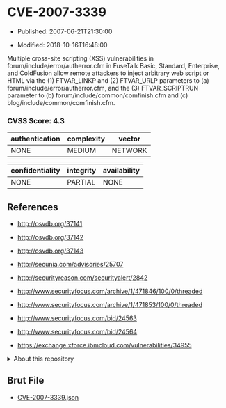 # CVE-2007-3339

- Published: 2007-06-21T21:30:00

- Modified: 2018-10-16T16:48:00

Multiple cross-site scripting (XSS) vulnerabilities in forum/include/error/autherror.cfm in FuseTalk Basic, Standard, Enterprise, and ColdFusion allow remote attackers to inject arbitrary web script or HTML via the (1) FTVAR_LINKP and (2) FTVAR_URLP parameters to (a) forum/include/error/autherror.cfm, and the (3) FTVAR_SCRIPTRUN parameter to (b) forum/include/common/comfinish.cfm and (c) blog/include/common/comfinish.cfm.

### CVSS Score: **4.3**

| authentication | complexity | vector |
| --- | --- | --- |
| NONE | MEDIUM | NETWORK |

| confidentiality | integrity | availability |
| --- | --- | --- |
| NONE | PARTIAL | NONE |

## References

* http://osvdb.org/37141

* http://osvdb.org/37142

* http://osvdb.org/37143

* http://secunia.com/advisories/25707

* http://securityreason.com/securityalert/2842

* http://www.securityfocus.com/archive/1/471846/100/0/threaded

* http://www.securityfocus.com/archive/1/471853/100/0/threaded

* http://www.securityfocus.com/bid/24563

* http://www.securityfocus.com/bid/24564

* https://exchange.xforce.ibmcloud.com/vulnerabilities/34955

<details>
<summary>About this repository</summary> 

  This repository is part of the project [Live Hack CVE](https://github.com/Live-Hack-CVE). Main website can be found [www.live-hack.org](https://www.live-hack.org) 
  
  Made by [Sn0wAlice](https://github.com/Sn0wAlice) for the people that care about security and need to have a feed of the latest CVEs. Hope you enjoy it, don't forget to star the repo and follow me on [Twitter](https://twitter.com/Sn0wAlice) and [Github](https://github.com/Sn0wAlice). And that is my [personnal website](https://www.alice-snow.me/)

  - [Home Page](https://github.com/Live-Hack-CVE)
  - [Framework](https://github.com/Live-Hack-CVE/cve-framework)
  - [CVE database](https://github.com/Live-Hack-CVE/full_database)
  - [Changelog](https://github.com/Live-Hack-CVE/Changelog)
</details>

## Brut File

* [CVE-2007-3339.json](https://raw.githubusercontent.com/Live-Hack-CVE/full_database/main/cves/2007/CVE-2007-3339.json)

